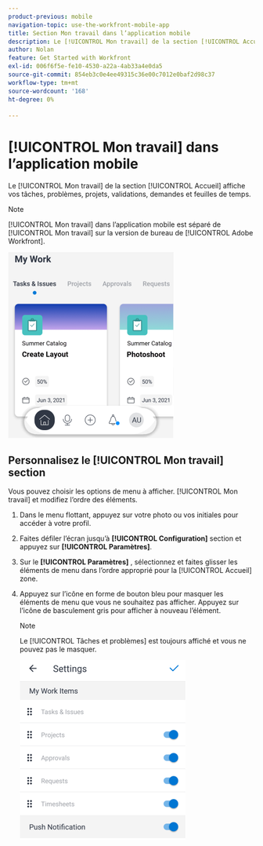 ```yaml
---
product-previous: mobile
navigation-topic: use-the-workfront-mobile-app
title: Section Mon travail dans l’application mobile
description: Le [!UICONTROL Mon travail] de la section [!UICONTROL Accueil] affiche vos tâches, problèmes, projets, validations, demandes et feuilles de temps.
author: Nolan
feature: Get Started with Workfront
exl-id: 006f6f5e-fe10-4530-a22a-4ab33a4e0da5
source-git-commit: 854eb3c0e4ee49315c36e00c7012e0baf2d98c37
workflow-type: tm+mt
source-wordcount: '168'
ht-degree: 0%

---
```


# [!UICONTROL Mon travail] dans l’application mobile

Le [!UICONTROL Mon travail] de la section [!UICONTROL Accueil] affiche vos tâches, problèmes, projets, validations, demandes et feuilles de temps.

>[!NOTE]
>
>[!UICONTROL Mon travail] dans l’application mobile est séparé de [!UICONTROL Mon travail] sur la version de bureau de [!UICONTROL Adobe Workfront].

![](assets/home-myworksection-338x379.png)

## Personnalisez le [!UICONTROL Mon travail] section

Vous pouvez choisir les options de menu à afficher. [!UICONTROL Mon travail] et modifiez l’ordre des éléments.

1. Dans le menu flottant, appuyez sur votre photo ou vos initiales pour accéder à votre profil.
1. Faites défiler l’écran jusqu’à **[!UICONTROL Configuration]** section et appuyez sur **[!UICONTROL Paramètres]**.
1. Sur le **[!UICONTROL Paramètres]** , sélectionnez et faites glisser les éléments de menu dans l’ordre approprié pour la [!UICONTROL Accueil] zone.
1. Appuyez sur l’icône en forme de bouton bleu pour masquer les éléments de menu que vous ne souhaitez pas afficher. Appuyez sur l’icône de basculement gris pour afficher à nouveau l’élément.

   >[!NOTE]
   >
   >Le [!UICONTROL Tâches et problèmes] est toujours affiché et vous ne pouvez pas le masquer.

   ![](assets/mobile-settings-338x366.png)
